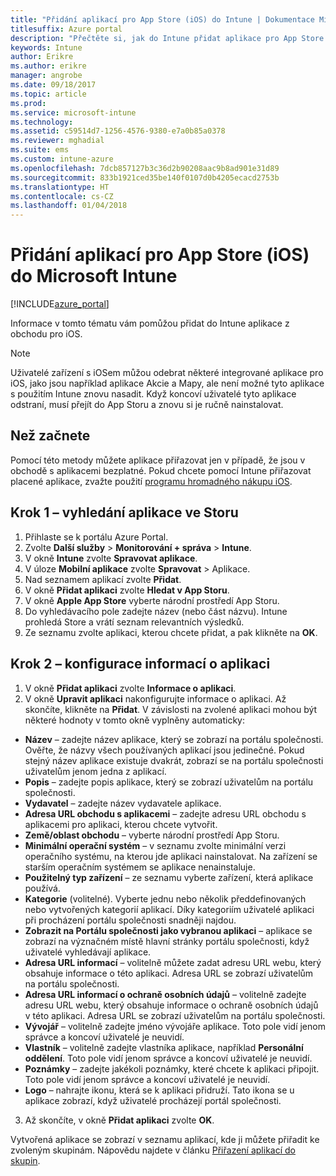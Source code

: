 ```yaml
---
title: "Přidání aplikací pro App Store (iOS) do Intune | Dokumentace Microsoftu"
titlesuffix: Azure portal
description: "Přečtěte si, jak do Intune přidat aplikace pro App Store (iOS)."
keywords: Intune
author: Erikre
ms.author: erikre
manager: angrobe
ms.date: 09/18/2017
ms.topic: article
ms.prod: 
ms.service: microsoft-intune
ms.technology: 
ms.assetid: c59514d7-1256-4576-9380-e7a0b85a0378
ms.reviewer: mghadial
ms.suite: ems
ms.custom: intune-azure
ms.openlocfilehash: 7dcb857127b3c36d2b90208aac9b8ad901e31d89
ms.sourcegitcommit: 833b1921ced35be140f0107d0b4205ecacd2753b
ms.translationtype: HT
ms.contentlocale: cs-CZ
ms.lasthandoff: 01/04/2018
---
```

# <a name="how-to-add-ios-store-apps-to-microsoft-intune"></a>Přidání aplikací pro App Store (iOS) do Microsoft Intune

[!INCLUDE[azure_portal](./includes/azure_portal.md)]


Informace v tomto tématu vám pomůžou přidat do Intune aplikace z obchodu pro iOS.

>[!NOTE]
>Uživatelé zařízení s iOSem můžou odebrat některé integrované aplikace pro iOS, jako jsou například aplikace Akcie a Mapy, ale není možné tyto aplikace s použitím Intune znovu nasadit. Když koncoví uživatelé tyto aplikace odstraní, musí přejít do App Storu a znovu si je ručně nainstalovat.

## <a name="before-you-start"></a>Než začnete

Pomocí této metody můžete aplikace přiřazovat jen v případě, že jsou v obchodě s aplikacemi bezplatné. Pokud chcete pomocí Intune přiřazovat placené aplikace, zvažte použití [programu hromadného nákupu iOS](vpp-apps-ios.md).


## <a name="step-1---search-for-the-app-in-the-store"></a>Krok 1 – vyhledání aplikace ve Storu

1. Přihlaste se k portálu Azure Portal.
2. Zvolte **Další služby** > **Monitorování + správa** > **Intune**.
3. V okně **Intune** zvolte **Spravovat aplikace**.
4. V úloze **Mobilní aplikace** zvolte **Spravovat** > Aplikace.
5. Nad seznamem aplikací zvolte **Přidat**.
6. V okně **Přidat aplikaci** zvolte **Hledat v App Storu**.
7. V okně **Apple App Store** vyberte národní prostředí App Storu.
8. Do vyhledávacího pole zadejte název (nebo část názvu). Intune prohledá Store a vrátí seznam relevantních výsledků.
9. Ze seznamu zvolte aplikaci, kterou chcete přidat, a pak klikněte na **OK**.

## <a name="step-2---configure-app-information"></a>Krok 2 – konfigurace informací o aplikaci

1. V okně **Přidat aplikaci** zvolte **Informace o aplikaci**.
2. V okně **Upravit aplikaci** nakonfigurujte informace o aplikaci. Až skončíte, klikněte na **Přidat**. V závislosti na zvolené aplikaci mohou být některé hodnoty v tomto okně vyplněny automaticky:
- **Název** – zadejte název aplikace, který se zobrazí na portálu společnosti. Ověřte, že názvy všech používaných aplikací jsou jedinečné. Pokud stejný název aplikace existuje dvakrát, zobrazí se na portálu společnosti uživatelům jenom jedna z aplikací.
- **Popis** – zadejte popis aplikace, který se zobrazí uživatelům na portálu společnosti.
- **Vydavatel** – zadejte název vydavatele aplikace.
- **Adresa URL obchodu s aplikacemi** – zadejte adresu URL obchodu s aplikacemi pro aplikaci, kterou chcete vytvořit.
- **Země/oblast obchodu** – vyberte národní prostředí App Storu.
- **Minimální operační systém** – v seznamu zvolte minimální verzi operačního systému, na kterou jde aplikaci nainstalovat. Na zařízení se starším operačním systémem se aplikace nenainstaluje.
- **Použitelný typ zařízení** – ze seznamu vyberte zařízení, která aplikace používá.
- **Kategorie** (volitelné). Vyberte jednu nebo několik předdefinovaných nebo vytvořených kategorií aplikací. Díky kategoriím uživatelé aplikaci při procházení portálu společnosti snadněji najdou.
- **Zobrazit na Portálu společnosti jako vybranou aplikaci** – aplikace se zobrazí na význačném místě hlavní stránky portálu společnosti, když uživatelé vyhledávají aplikace.
- **Adresa URL informací** – volitelně můžete zadat adresu URL webu, který obsahuje informace o této aplikaci. Adresa URL se zobrazí uživatelům na portálu společnosti.
- **Adresa URL informací o ochraně osobních údajů** – volitelně zadejte adresu URL webu, který obsahuje informace o ochraně osobních údajů v této aplikaci. Adresa URL se zobrazí uživatelům na portálu společnosti.
- **Vývojář** – volitelně zadejte jméno vývojáře aplikace. Toto pole vidí jenom správce a koncoví uživatelé je neuvidí.
- **Vlastník** – volitelně zadejte vlastníka aplikace, například **Personální oddělení**.  Toto pole vidí jenom správce a koncoví uživatelé je neuvidí.
- **Poznámky** – zadejte jakékoli poznámky, které chcete k aplikaci připojit. Toto pole vidí jenom správce a koncoví uživatelé je neuvidí.
- **Logo** – nahrajte ikonu, která se k aplikaci přidruží. Tato ikona se u aplikace zobrazí, když uživatelé procházejí portál společnosti.
3. Až skončíte, v okně **Přidat aplikaci** zvolte **OK**.

Vytvořená aplikace se zobrazí v seznamu aplikací, kde ji můžete přiřadit ke zvoleným skupinám. Nápovědu najdete v článku [Přiřazení aplikací do skupin](apps-deploy.md).
